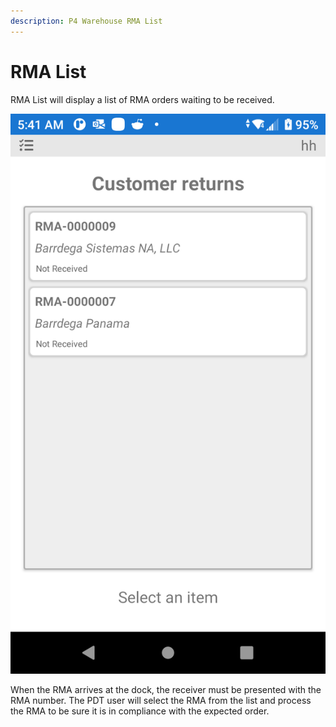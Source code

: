 ```yaml
---
description: P4 Warehouse RMA List
---
```


# RMA List

RMA List will display a list of RMA orders waiting to be received.

![P4 Warehouse RMA Orders](<../../.gitbook/assets/image (249).png>)

When the RMA arrives at the dock, the receiver must be presented with the RMA number. The PDT user will select the RMA from the list and process the RMA to be sure it is in compliance with the expected order.
